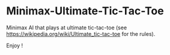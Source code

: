 # Minimax-Ultimate-Tic-Tac-Toe

Minimax AI that plays at ultimate tic-tac-toe (see https://wikipedia.org/wiki/Ultimate_tic-tac-toe for the rules).

Enjoy !
